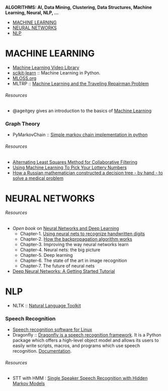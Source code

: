 **ALGORITHMS: AI, Data Mining, Clustering, Data Structures, Machine Learning, Neural, NLP, ...**

* [MACHINE LEARNING](#machine-learning])
* [NEURAL NETWORKS](#neural-networks)
* [NLP](#nlp)



# MACHINE LEARNING
* [Machine Learning Video Library](http://work.caltech.edu/library/)
* [scikit-learn](http://scikit-learn.org/stable/) :: Machine Learning in Python.
* [MLOSS.org](http://mloss.org/software/)
* MLTRP :: [Machine Learning and the Traveling Repairman Problem](https://github.com/thejat/mltrp )

###### Resources
* @ageitgey gives an introduction to the basics of [Machine Learning](https://medium.com/@ageitgey/machine-learning-is-fun-80ea3ec3c471)


### Graph Theory
* PyMarkovChain :: [Simple markov chain implementation in python](https://github.com/TehMillhouse/PyMarkovChain)

###### Resources
* [Alternating Least Squares Method for Collaborative Filtering](http://bugra.github.io/work/notes/2014-04-19/alternating-least-squares-method-for-collaborative-filtering/)
* [Using Machine Learning To Pick Your Lottery Numbers](http://nbviewer.ipython.org/url/www.onewinner.me/en/devoxxML.ipynb)
* [How a Russian mathematician constructed a decision tree - by hand - to solve a medical problem](http://fastml.com/how-a-russian-mathematician-constructed-a-decision-tree-by-hand-to-solve-a-medical-problem/)



# NEURAL NETWORKS

###### Resources
* _Open book_ on [Neural Networks and Deep Learning](http://neuralnetworksanddeeplearning.com/)
   * Chapter-1. [Using neural nets to recognize handwritten digits](http://neuralnetworksanddeeplearning.com/chap1.html)
   * Chapter-2. [How the backpropagation algorithm works](http://neuralnetworksanddeeplearning.com/chap2.html)
   * Chapter-3. Improving the way neural networks learn
   * Chapter-4. Neural nets: the big picture
   * Chapter-5. Deep learning
   * Chapter-6. The state of the art in image recognition
   * Chapter-7. The future of neural nets
* [Deep Neural Networks: A Getting Started Tutorial](http://www.visualstudiomagazine.com/articles/2014/06/01/deep-neural-networks.aspx)   

# NLP
* NLTK :: [Natural Language Toolkit](https://github.com/nltk/nltk) 

### Speech Recognition
* [Speech recognition software for Linux](http://en.wikipedia.org/wiki/Speech_recognition_software_for_Linux)
* Dragonfly :: [Dragonfly is a speech recognition framework](https://code.google.com/p/dragonfly/). It is a Python package which offers a high-level object model and allows its users to easily write scripts, macros, and programs which use speech recognition. [Documentation](https://pythonhosted.org/dragonfly/).

###### Resources
* STT with HMM : [Single Speaker Speech Recognition with Hidden Markov Models](https://kastnerkyle.github.io/blog/2014/05/22/single-speaker-speech-recognition/)

